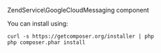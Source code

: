 ZendService\GoogleCloudMessaging component

You can install using:

```
curl -s https://getcomposer.org/installer | php
php composer.phar install
```
